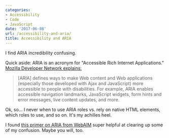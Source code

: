 ```yaml
---
categories:
- Accessibility
- Code
- JavaScript
date: '2017-06-08'
url: /accessibility-and-aria/
title: Accessibility and ARIA
---
```


I find ARIA incredibility confusing.

Quick aside: ARIA is an acronym for "Accessible Rich Internet Applications." [Mozilla Developer Network explains:](https://developer.mozilla.org/en-US/docs/Web/Accessibility/ARIA)

> [ARIA] defines ways to make Web content and Web applications (especially those developed with Ajax and JavaScript) more accessible to people with disabilities. For example, ARIA enables accessible navigation landmarks, JavaScript widgets, form hints and error messages, live content updates, and more.

Ok, so... I never when to use ARIA roles vs. rely on native HTML elements, which roles to use, and so on. It's my achilles heel.

I found [this primer on ARIA from WebAIM](http://webaim.org/blog/aria-cause-solution/) super helpful at clearing up some of my confusion. Maybe you will, too.